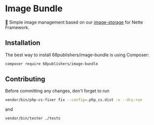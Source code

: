 # Image Bundle

:city_sunset: Simple image management based on our [image-storage](https://github.com/68publishers/image-storage) for Nette Framework.

## Installation

The best way to install 68publishers/image-bundle is using Composer:

```bash
composer require 68publishers/image-bundle
```

## Contributing

Before committing any changes, don't forget to run

```bash
vendor/bin/php-cs-fixer fix --config=.php_cs.dist -v --dry-run
```

and

```bash
vendor/bin/tester ./tests
```
